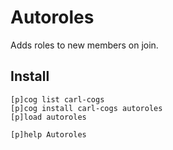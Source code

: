 # Autoroles

Adds roles to new members on join.

## Install

```text
[p]cog list carl-cogs
[p]cog install carl-cogs autoroles
[p]load autoroles

[p]help Autoroles
```